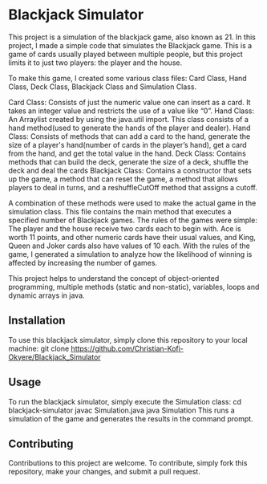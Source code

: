 # Blackjack Simulator

This project is a simulation of the blackjack game, also known as 21. In this project, I made a simple code that simulates the Blackjack game. This is a game of cards usually played between multiple people, but this project limits it to just two players: the player and the house. 

To make this game, I created some various class files: Card Class, Hand Class, Deck Class, Blackjack Class and Simulation Class. 

Card Class: Consists of just the numeric value one can insert as a card. It takes an integer
value and restricts the use of a value like “0”.
Hand Class: An Arraylist created by using the java.util import. This class consists of a hand method(used to generate the hands of the player and dealer).
Hand Class: Consists of methods that can add a card to the hand, generate the size of a player's hand(number of cards in the player’s hand), get a card from the hand, and get
the total value in the hand.
Deck Class: Contains methods that can build the deck, generate the size of a deck, shuffle the deck and deal the cards
Blackjack Class: Contains a constructor that sets up the game, a method that can reset the game, a method that allows players to deal in turns, and a reshuffleCutOff method that assigns a cutoff.

A combination of these methods were used to make the actual game in the simulation class. This file contains the main method that executes a specified number of Blackjack games. The rules of the games were simple: The player and the house receive two cards each to begin with. Ace is worth 11 points, and other numeric cards have their usual values, and King, Queen and Joker cards also have values of 10 each. With the rules of the game, I generated a simulation to analyze how the likelihood of winning is affected by increasing the number of games.

This project helps to understand the concept of object-oriented programming, multiple methods (static and non-static), variables, loops and dynamic arrays in java.

## Installation

To use this blackjack simulator, simply clone this repository to your local machine:
git clone https://github.com/Christian-Kofi-Okyere/Blackjack_Simulator

## Usage

To run the blackjack simulator, simply execute the Simulation class:
cd blackjack-simulator
javac Simulation.java
java Simulation
This runs a simulation of the game and generates the results in the command prompt.

## Contributing

Contributions to this project are welcome. To contribute, simply fork this repository, make your changes, and submit a pull request.
